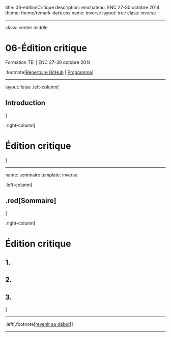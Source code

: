 title: 06-editionCritique
description: emchateau, ENC 27-30 octobre 2014
theme: theme/remark-dark.css
name: inverse
layout: true
class: inverse

---

class: center middle

# 06-Édition critique
Formation TEI | ENC 27-30 octobre 2014

.footnote[[Répertoire GitHub](https://github.com/emchateau/formEnc2014-10) | [Programme](00-programme.html)]

---

layout: false
.left-column[
  ## Introduction
]

.right-column[
# Édition critique

]

---

name: sommaire
template: inverse

.left-column[
##  .red[Sommaire]
]

.right-column[
# Édition critique

## 1.

## 2.

## 3.
]

---

.left[.footnote[[revenir au début](#index)]]

---
